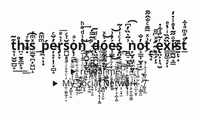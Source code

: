 <h2 align = "center">t̟͎̮̮̲̺̞͊̃͟h̤̠̱̥͇̙̘̊͟͟ǐͬ͏͏͓̠̫͍̣͡s̫̳̖̪̦͖̺̝ͯͫ̒_̞̝ͫͫ̂ṕ͉͕̩̟e̴̦̝̦̩̹͔̻̝̓̌ͨr̡͕̞͗͛ͤ͞s̪̺̟̘̆͑ͨǫ̹̼̻͐ͣnͨ̾ͩ̊ͪ͢҉̳͓̪̬̩̻̙͝_̗̹̠͍͈̙ͮ̃͌̇d̵̨͖̭̪̺̪̟͎ͨͩ̅ó͚̰͚̪̫̤̟ͭͯ͜e̴̹̳͐̓͗͜͝ş̤̟͑ͨͥ̾̃_͈̻̠̫͗̃͛̏̓͆͡ͅņ̮̟̤͔̼͈̦͛o͕͇̹̮͓͓̓̐t͗ͯ̿̄ͨ̐̂̋͊҉̗̱̖̟_̴̛̥̼̗̦̝̇ͯ͆͌e̢̤͕̩͉̮ͬ̃ͣ͋̇x͇̤͚̘̦͎̏̑̏ͥ̔ͤi̴̷̳̪̰̘͇ͦ̋͂̔̊̾̇̒͟ͅs̱̙̞̣͊t̛̲ͨͣͫͣ͋</h2>
<details align = "center">
<summary>ŗ̺̹̩̙͍̰̹̠̼ͮͫͮ͊͊̾̅e̷̛͎͍̯̐̓̑̆v̸̴͎ͣ̂ͅe̯̜̮̿̆̚a̠̩̮̞̥̭̤͊ͥͦ͋ͦ͛̏̾͆l͉͈̯̍ͤͥ̉͗͒͜ ͉͚̝̳̼̝̀̃ͦͭ̉̕͘͠m̡̮̱̝̱̘̤̭̀̃̒͂̊̿͢e̤̰͚̫̬̒̔̑ͥ͂̓͡͡ ̨̥̫͕̣͓̃͆ͦͧ̍́͘͟ͅ:̔̅͝͏̺̯̦̠̭̫ ̮͖̭̭̯̰̹͓̊ͮ̕͞͡
</summary>

###### This library is intended for requests to the this-person-does-not-exist website/Эта библиотека предназначена для запросов на сайт this-person-does-not-exist
###### example/Пример :

```
from this_person_does_not_exist import this_person_does_not_exist
this_person_does_not_exist = this_person_does_not_exist()
name = this_person_does_not_exist.new().name
this_person_does_not_exist.get_img(name = name)
```
</details>

<details align = "center">
<summary> 
M̒̀̈͒͒̀͗͋̎͏̯̹̮͚̰̦̜͘͘ͅy̶̠̳̞̠̮ͣ̓̽̀̊̿ͫ̐͡ ͒̅͂̐̅̄ͮ͋̐҉̛̲̝͍͉̣͡S̸̘͖̠̯͐̚ő̮̖͓̄̾̇c͍͓͖ͬ̓ͤ̾ͯ̿̾̈́̚ͅi̟̱̠͔͈̋̌̾ͩ̉̌ͥã̛͎͕ͪ̋͌͝ļ̖̻̖͔̖͎̝͚͊̎̐̿̑͆͑̇͞ ̄͗̆ͩ́͢҉͎̳̺̖̦̗̬N̬̜̿ͭ̊̃̋ͯ͢e̤͚̍͘͘t̮̗̦̘̝̲͎͚̑͐̓ͥ͂̃ͭ͜͝w͔̜͉̟̫͑̅̑͐̽ͣ̇͞͞o̸͙̖̞͉̹͊ͫͪͦͥ͞r̴̶͕̥͍̖͖̞͇̉ͪ͆͆̋̄ͭ͢k̴̠̲͕̫͙͑ͦͨͅ ̹̞̳̯̼̃̿ͣ̓͆ͧ̆͜:̘̗̯̒ͦ́͂̚͢ ̸̥̙̙̲̑̔͌̒̉̂ͨ̓̚</summary>
<br>
<a href = "https://t.me/Proxy1Mallet", target="_blank">
<img src = "https://kangaviv.com/wp-content/uploads/2020/10/telegram-1.png", width = 60px>
</br>
</details>
